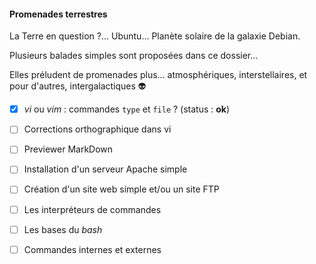 #### Promenades terrestres

La Terre en question ?... Ubuntu... Planète solaire de la galaxie Debian.

Plusieurs balades simples sont proposées dans ce dossier... 

Elles préludent de promenades plus... atmosphériques, interstellaires, et pour d'autres, intergalactiques :alien:

- [x] *vi* ou *vim* : commandes `type` et `file` ? (status : **ok**)
- [ ] Corrections orthographique dans vi
- [ ] Previewer MarkDown
- [ ] Installation d'un serveur Apache simple
- [ ] Création d'un site web simple et/ou un site FTP
- [ ] Les interpréteurs de commandes
- [ ] Les bases du *bash*
- [ ] Commandes internes et externes


